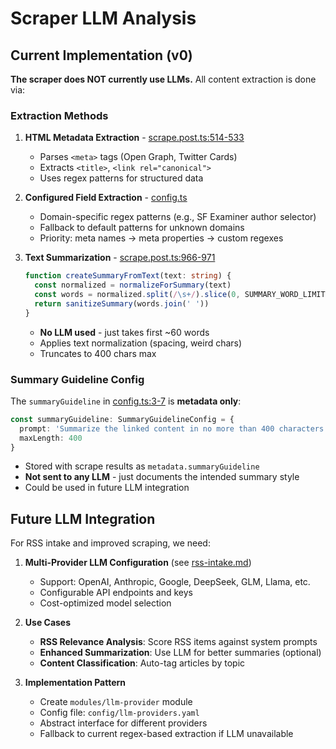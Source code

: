 # Scraper LLM Analysis

## Current Implementation (v0)

**The scraper does NOT currently use LLMs.** All content extraction is done via:

### Extraction Methods

1. **HTML Metadata Extraction** - [scrape.post.ts:514-533](modules/scraper/runtime/server/api/scrape.post.ts#L514)
   - Parses `<meta>` tags (Open Graph, Twitter Cards)
   - Extracts `<title>`, `<link rel="canonical">`
   - Uses regex patterns for structured data

2. **Configured Field Extraction** - [config.ts](modules/scraper/runtime/config.ts)
   - Domain-specific regex patterns (e.g., SF Examiner author selector)
   - Fallback to default patterns for unknown domains
   - Priority: meta names → meta properties → custom regexes

3. **Text Summarization** - [scrape.post.ts:966-971](modules/scraper/runtime/server/api/scrape.post.ts#L966)
   ```typescript
   function createSummaryFromText(text: string) {
     const normalized = normalizeForSummary(text)
     const words = normalized.split(/\s+/).slice(0, SUMMARY_WORD_LIMIT) // ~60 words
     return sanitizeSummary(words.join(' '))
   }
   ```
   - **No LLM used** - just takes first ~60 words
   - Applies text normalization (spacing, weird chars)
   - Truncates to 400 chars max

### Summary Guideline Config

The `summaryGuideline` in [config.ts:3-7](modules/scraper/runtime/config.ts#L3) is **metadata only**:

```typescript
const summaryGuideline: SummaryGuidelineConfig = {
  prompt: 'Summarize the linked content in no more than 400 characters...',
  maxLength: 400
}
```

- Stored with scrape results as `metadata.summaryGuideline`
- **Not sent to any LLM** - just documents the intended summary style
- Could be used in future LLM integration

## Future LLM Integration

For RSS intake and improved scraping, we need:

1. **Multi-Provider LLM Configuration** (see [rss-intake.md](../_process/specs/rss-intake.md))
   - Support: OpenAI, Anthropic, Google, DeepSeek, GLM, Llama, etc.
   - Configurable API endpoints and keys
   - Cost-optimized model selection

2. **Use Cases**
   - **RSS Relevance Analysis**: Score RSS items against system prompts
   - **Enhanced Summarization**: Use LLM for better summaries (optional)
   - **Content Classification**: Auto-tag articles by topic

3. **Implementation Pattern**
   - Create `modules/llm-provider` module
   - Config file: `config/llm-providers.yaml`
   - Abstract interface for different providers
   - Fallback to current regex-based extraction if LLM unavailable

